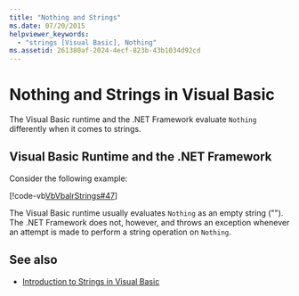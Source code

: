 ```yaml
---
title: "Nothing and Strings"
ms.date: 07/20/2015
helpviewer_keywords: 
  - "strings [Visual Basic], Nothing"
ms.assetid: 261380af-2024-4ecf-823b-43b1034d92cd
---
```

# Nothing and Strings in Visual Basic
The Visual Basic runtime and the .NET Framework evaluate `Nothing` differently when it comes to strings.  
  
## Visual Basic Runtime and the .NET Framework  
 Consider the following example:  
  
 [!code-vb[VbVbalrStrings#47](~/samples/snippets/visualbasic/VS_Snippets_VBCSharp/VbVbalrStrings/VB/Class2.vb#47)]  
  
 The Visual Basic runtime usually evaluates `Nothing` as an empty string (""). The .NET Framework does not, however, and throws an exception whenever an attempt is made to perform a string operation on `Nothing`.  
  
## See also

- [Introduction to Strings in Visual Basic](../../../../visual-basic/programming-guide/language-features/strings/introduction-to-strings.md)
